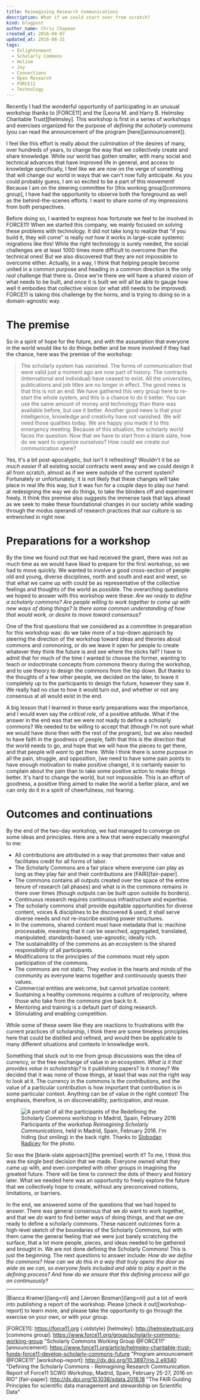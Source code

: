 ```yaml
---
title: Reimagining Research Communications
description: What if we could start over from scratch?
kind: blogpost
author_name: Chris Chapman
created_at: 2016-04-07
updated_at: 2016-08-31
tags:
  - Enlightenment
  - Scholarly Commons
  - Holism
  - Joy
  - Connections
  - Open Research
  - FORCE11
  - Technology
---
```


Recently I had the wonderful opportunity of participating in an unusual
workshop thanks to [FORCE11] and the [Leona M. and Harry B. Helmsley Charitable
Trust][helmsley]. This workshop is first in a series of workshops and exercises
organized for the purpose of _defining the scholarly commons_ (you can read the
announcement of the program [here][announcement]). 

I feel like this effort is really about the culmination of the desires of many,
over hundreds of years, to change the way that we collectively create and share
knowledge. While our world has gotten smaller, with many social and technical
advances that have improved life in general, and access to knowledge
specifically, I feel like we are now on the verge of something that will change
our world in ways that we can't now fully anticipate. As you could probably
guess, I am so excited to be a part of this movement! Because I am on the
steering committee for [this working group][commons group], I have had the
opportunity to observe both the foreground as well as the behind-the-scenes
efforts. I want to share some of my impressions from both perspectives.

<!--MORE-->

Before doing so, I wanted to express how fortunate we feel to be involved in
<span class="oldstyle">FORCE11</span>! When we started this company, we mainly
focused on solving these problems with technology. It did not take long to
realize that "if you build it, they will come" is really _not_ how it works in
large-scale systemic migrations like this! While the right technology is surely
needed, the social challenges are at least <span class="oldstyle">1000</span>
times more difficult to overcome than the technical ones! But we also
discovered that they are not impossible to overcome either. Actually, in a way,
I think that helping people become united in a common purpose and heading in a
common direction is the only _real_ challenge that there is. Once we're there
we will have a shared vision of what needs to be built, and once it is built we
will all be able to gauge how well it embodies that collective vision (or what
still needs to be improved). <span class="oldstyle">FORCE11</span> is taking
this challenge by the horns, and is trying to doing so in a domain-agnostic
way.

# The premise

So in a spirit of hope for the future, and with the assumption that everyone in
the world would like to do things better and be more involved if they had the
chance, here was the premise of the workshop:

<div class="bq grab">

> The scholarly system has vanished. The forms of communication that were valid
> just a moment ago are now part of history. The contracts (international and
> individual) have ceased to exist. All the universities, publications and job
> titles are no longer in effect. The good news is that this is not an end: We
> have gathered this very group here to re-start the whole system, and this is
> a chance to do it better. You can use the same amount of money and technology
> than there was available before, but use it better. Another good news is that
> your intelligence, knowledge and creativity have not vanished. We will need
> those qualities today. We are happy you made it to this emergency meeting.
> Because of this situation, the scholarly world faces the question: Now that
> we have to start from a blank slate, how do we want to organize ourselves?
> How could we create our communication anew?

</div>

Yes, it's a bit post-apocalyptic, but isn't it refreshing? Wouldn't it be _so
much easier_ if all existing social contracts went away and we could design it
all from scratch, almost as if we were outside of the current system?
Fortunately or unfortunately, it is not likely that these changes will take
place in real life this way, but it was fun for a couple days to play our hand
at redesigning the way we do things, to take the blinders off and experiment
freely. It think this premise also suggests the immense task that lays ahead as
we seek to make these foundational changes in our society while wading through
the modus operandi of research practices that our culture is so entrenched in 
right now.

# Preparations for a workshop

By the time we found out that we had received the grant, there was not as much
time as we would have liked to prepare for the first workshop, so we had to
move quickly. We wanted to involve a good cross-section of people: old and
young, diverse disciplines, north and south and east and west, so that what we
came up with could be as representative of the collective feelings and thoughts
of the world as possible. The overarching questions we hoped to answer with
this workshop were these: _Are we ready to define a scholarly commons? Are
people willing to work together to come up with new ways of doing things? Is
there some common understanding of how that would work, or desire to move
toward consensus?_

One of the first questions that we considered as a committee in preparation for
this workshop was: do we take more of a top-down approach by steering the
direction of the workshop toward ideas and theories about commons and
commoning, or do we leave it open for people to create whatever they think the
future is and see where the sticks fall? I have to admit that for much of the
time I wanted to choose the former, wanting to teach or indoctrinate concepts
from commons theory during the workshop, and to use theory to design the
commons from the top down. But thanks to the thoughts of a few other people, we
decided on the later, to leave it completely up to the participants to design
the future, however they saw it. We really had no clue to how it would turn
out, and whether or not any consensus at all would exist in the end.

A big lesson that I learned in these early preparations was the importance, and
I would even say the _critical role_, of a positive attitude. What if the
answer in the end was that we were _not_ ready to define a scholarly commons?
We needed to be willing to accept that (though I'm not sure what we would have
done then with the rest of the program), but we also needed to have faith in
the goodness of people, faith that this is the direction that the world needs
to go, and hope that we will have the pieces to get there, and that people will
_want_ to get there. While I think there is some purpose in all the pain,
struggle, and opposition, (we need to have some pain points to have enough
motivation to make positive change), it is certainly easier to complain about
the pain than to take some positive action to make things better. It's hard to
change the world, but not impossible. This is an effort of goodness, a positive
thing aimed to make the world a better place, and we can only do it in a spirit
of cheerfulness, not fearing.


# Outcomes and continuations

By the end of the two-day workshop, we had managed to converge on some ideas
and principles. Here are a few that were especially meaningful to me:

* All contributions are attributed in a way that promotes their value and facilitates credit for all forms of labor.
* The Scholarly Commons are a fair place where everyone can play as long as they play fair and their contributions are [FAIR][fair-paper].
* The commons contains all outputs created over the space of the entire tenure of research (all phases) and what is in the commons remains in there over times (though outputs can be built upon outside its borders).
* Continuous research requires continuous infrastructure and expertise.
* The scholarly commons shall provide equitable opportunities for diverse content, voices & disciplines to be discovered & used; it shall serve diverse needs and not re-inscribe existing power structures.
* In the commons, shared content must have metadata that is: machine processable, meaning that it can be searched, aggregated, translated, manipulated; standards-based; use-agnostic; ideally rich.
* The sustainability of the commons as an ecosystem is the shared responsibility of all participants.
* Modifications to the principles of the commons must rely upon participation of the commons.
* The commons are not static. They evolve in the hearts and minds of the community as everyone learns together and continuously quests their values.
* Commercial entities are welcome, but cannot privatize content.
* Sustaining a healthy commons requires a culture of reciprocity, where those who take from the commons give back to it.
* Mentoring and training is a default part of doing research.
* Stimulating and enabling competition.

While some of these seem like they are reactions to frustrations with the
current practices of scholarship, I think there are some timeless principles
here that could be distilled and refined, and would then be applicable to many
different situations and contexts in knowledge work.

Something that stuck out to me from group discussions was the idea of currency,
or the free exchange of value in an ecosystem. _What is it that provides value
in scholarship?_ Is it publishing papers? Is it money? We decided that it was
none of those things, at least that was not the right way to look at it. The
currency in the commons is the _contributions_, and the value of a particular
contribution is how important that contribution is in some particular context.
Anything can be of value in the right context! The emphasis, therefore, is on
discoverability, participation, and reuse.

<figure id="workshop-participants" property="schema:image" resource="#workshop-participants" typeof="schema:ImageObject" class="img">
  <link property="schema:representativeOfPage" resource="schema:True"/>
  <img property="schema:url" class="static" alt="A portrait of all the participants of the Redefining the Scholarly Commons workshop in Madrid, Spain, February 2016" src="reimagining_research_communications_force11_everyone.jpg" />
  <figcaption property="schema:caption">Participants of the workshop <i>Reimagining Scholarly Communications</i>, held in <span property="schema:contentLocation">Madrid, Spain</span>, <span property="schema:dateCreated" content="2016-02-27" datatype="schema:Date">February 2016</span>. I'm hiding (but smiling) in the back right. Thanks to <span property="schema:creator" typeof="schema:Person"><a property="schema:url" href="https://twitter.com/radicevslobodan"><span property="schema:name">Slobodan Radicev</span></a></span> for the photo.</figcaption>
</figure>

So was the [blank-slate approach][the premise] worth it? To me, I think this
was the single best decision that we made. Everyone owned what they came up
with, and even competed with other groups in imagining the greatest future.
There will be time to connect the dots of theory and history later. What we
needed here was an opportunity to freely explore the future that we
collectively hope to create, without any preconceived notions, limitations, or
barriers.

In the end, we answered some of the questions that we had hoped to answer.
There was general consensus that we _do_ want to work together, and that we
_do_ want to find better ways of doing things, and that we _are_ ready to
define a scholarly commons. These nascent outcomes form a high-level sketch of
the boundaries of the Scholarly Commons, but with them came the general feeling
that we were just barely scratching the surface, that a lot more people,
pieces, and ideas needed to be gathered and brought in. We are not done
defining the Scholarly Commons! This is just the beginning. The next questions
to answer include: _How do we define the commons? How can we do this in a way
that truly opens the door as wide as we can, so everyone feels included and
able to play a part in the defining process? And how do we ensure that this
defining process will go on continuously?_

---

[Bianca Kramer]{lang=nl} and [Jeroen Bosman]{lang=nl} put a lot of work into
publishing a report of the workshop. Please [check it out][workshop-report] to
learn more, and please take the opportunity to go through the exercise on your
own, or with your group.

[FORCE11]: <https://force11.org> {.oldstyle}
[helmsley]: <http://helmsleytrust.org>
[commons group]: <https://www.force11.org/group/scholarly-commons-working-group> "Scholarly Commons Working Group @FORCE11"
[announcement]: <https://www.force11.org/article/helmsley-charitable-trust-funds-force11-develop-scholarly-commons-future> "Program announcement @FORCE11"
[workshop-report]: <http://dx.doi.org/10.3897/rio.2.e9340> "Defining the Scholarly Commons - Reimagining Research Communication. Report of Force11 SCWG Workshop, Madrid, Spain, February 25-27, 2016 on RIO"
[fair-paper]: <http://dx.doi.org/10.1038/sdata.2016.18> "The FAIR Guiding Principles for scientific data management and stewardship on Scientific Data"
